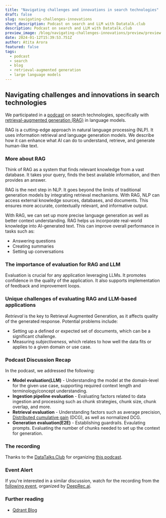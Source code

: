 ```yaml
---
title: "Navigating challenges and innovations in search technologies"
draft: false
slug: navigating-challenges-innovations
short_description: Podcast on search and LLM with Datatalk.club
description: Podcast on search and LLM with Datatalk.club
preview_image: /blog/navigating-challenges-innovations/preview/preview.png
date: 2024-01-12T15:39:53.751Z
author: Atita Arora
featured: false
tags:
  - podcast
  - search
  - blog
  - retrieval-augmented generation
  - large language models
---
```


## Navigating challenges and innovations in search technologies

We participated in a [podcast](#podcast-discussion-recap) on search technologies, specifically with [retrieval-augmented generation (RAG)](https://qdrant.tech/rag/) in language models.

RAG is a cutting-edge approach in natural language processing (NLP). It uses information retrieval and language generation models. We describe how it can enhance what AI can do to understand, retrieve, and generate human-like text.

### More about RAG

Think of RAG as a system that finds relevant knowledge from a vast database. It takes your query, finds the best available information, and then provides an answer.

RAG is the next step in NLP. It goes beyond the limits of traditional generation models by integrating retrieval mechanisms. With RAG, NLP can access external knowledge sources, databases, and documents. This ensures more accurate, contextually relevant, and informative output.

With RAG, we can set up more precise language generation as well as better context understanding. RAG helps us incorporate real-world knowledge into AI-generated text. This can improve overall performance in tasks such as:

- Answering questions
- Creating summaries
- Setting up conversations

### The importance of evaluation for RAG and LLM

Evaluation is crucial for any application leveraging LLMs. It promotes confidence in the quality of the application. It also supports implementation of feedback and improvement loops.

### Unique challenges of evaluating RAG and LLM-based applications

*Retrieval* is the key to Retrieval Augmented Generation, as it affects quality of the generated response.
Potential problems include:

- Setting up a defined or expected set of documents, which can be a significant challenge.
- Measuring *subjectiveness*, which relates to how well the data fits or applies to a given domain or use case.

### Podcast Discussion Recap

In the podcast, we addressed the following:

- **Model evaluation(LLM)** - Understanding the model at the domain-level for the given use case, supporting required context length and terminology/concept understanding.
- **Ingestion pipeline evaluation** - Evaluating factors related to data ingestion and processing such as chunk strategies, chunk size, chunk overlap, and more.
- **Retrieval evaluation** - Understanding factors such as average precision, [Distributed cumulative gain](https://en.wikipedia.org/wiki/Discounted_cumulative_gain) (DCG), as well as normalized DCG.
- **Generation evaluation(E2E)** - Establishing guardrails. Evaulating prompts. Evaluating the number of chunks needed to set up the context for generation.

### The recording

Thanks to the [DataTalks.Club](https://datatalks.club) for organizing [this podcast](https://www.youtube.com/watch?v=_fbe1QyJ1PY).

### Event Alert
If you're interested in a similar discussion, watch for the recording from the [following event](https://www.eventbrite.co.uk/e/the-evolution-of-genai-exploring-practical-applications-tickets-778359172237?aff=oddtdtcreator), organized by [DeepRec.ai](https://deeprec.ai).

### Further reading
- [Qdrant Blog](/blog/)
